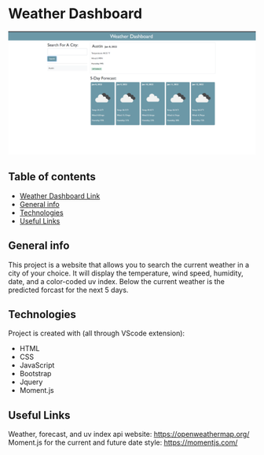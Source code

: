 # Weather Dashboard

![weather-dash](assets/images/weather-sc.png)
## Table of contents
* [Weather Dashboard Link](https://chiarans.github.io/weather-dash/)
* [General info](#general-info)
* [Technologies](#technologies)
* [Useful Links](#useful-links)


## General info
This project is a website that allows you to search the current weather in a city of your choice. It will display the temperature, wind speed, humidity, date, and a color-coded uv index. Below the current weather is the predicted forcast for the next 5 days. 
	
## Technologies
Project is created with (all through VScode extension):
* HTML
* CSS
* JavaScript
* Bootstrap
* Jquery
* Moment.js
	
## Useful Links
Weather, forecast, and uv index api website: https://openweathermap.org/
Moment.js for the current and future date style: https://momentjs.com/

